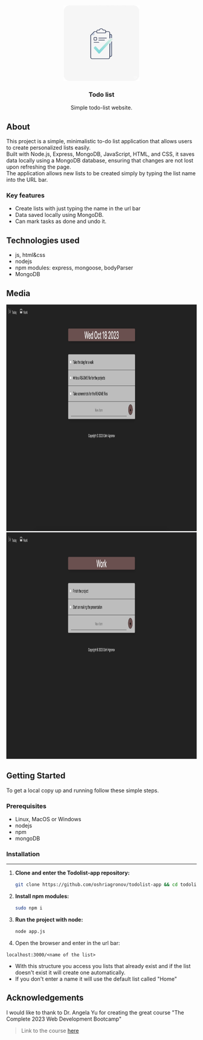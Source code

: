 <br />
<div align="center">
  <a href="https://github.com/oshriagronov/todolist-app">
    <img src="public/assets/logo.png" alt="Logo" width="200" height="200">
  </a>

<h3 align="center">Todo list</h3>
  <p align="center">
    Simple todo-list website.
  </p>
</div>

## About
This project is a simple, minimalistic to-do list application that allows users to create personalized lists easily. 
<br/>Built with Node.js, Express, MongoDB, JavaScript, HTML, and CSS, it saves data locally using a MongoDB database, ensuring that changes are not lost upon refreshing the page.
<br/>The application allows new lists to be created simply by typing the list name into the URL bar.

### Key features
- Create lists with just typing the name in the url bar
- Data saved locally using MongoDB.
- Can mark tasks as done and undo it.

## Technologies used
- js, html&css
- nodejs
- npm modules: express, mongoose, bodyParser
- MongoDB


## Media
<img src="./public/assets/Today-list-image.jpg" alt="Today-list-image" width="600" height="600">
<img src="./public/assets/Work-list-image.jpg" alt="Work-list-image" width="600" height="600">

## Getting Started

To get a local copy up and running follow these simple steps.

### Prerequisites

- Linux, MacOS or Windows
- nodejs
- npm
- mongoDB

### Installation

---

1. **Clone and enter the Todolist-app repository:**

   ```bash
   git clone https://github.com/oshriagronov/todolist-app && cd todolist
   ```

2. **Install npm modules:**
   ```bash
   sudo npm i
   ```

3. **Run the project with node:**  
   ```bash
   node app.js
   ```

4. Open the browser and enter in the url bar:
  ```
  localhost:3000/<name of the list>
  ```

- With this structure you access you lists that already exist and if the list doesn't exist it will create one automatically.
- If you don't enter a name it will use the default list called "Home"

## Acknowledgements
I would like to thank to Dr. Angela Yu for creating the great course "The Complete 2023 Web Development Bootcamp"
> Link to the course [here](https://www.udemy.com/course/the-complete-web-development-bootcamp/?kw=The+Complete+2023+Web+Development+Bootcamp&src=sac)
